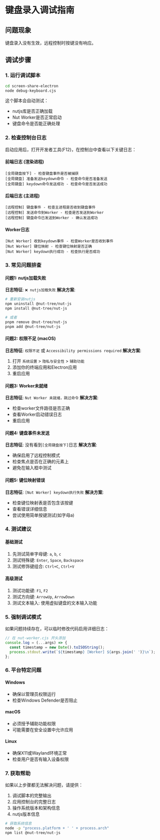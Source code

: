 # 键盘录入调试指南

## 问题现象
键盘录入没有生效，远程控制时按键没有响应。

## 调试步骤

### 1. 运行调试脚本
```bash
cd screen-share-electron
node debug-keyboard.cjs
```

这个脚本会自动测试：
- nutjs库是否正确加载
- Nut Worker是否正常启动
- 键盘命令是否能正确处理

### 2. 检查控制台日志
启动应用后，打开开发者工具(F12)，在控制台中查看以下关键日志：

#### 前端日志 (渲染进程)
```
[全局键盘按下] - 检查键盘事件是否被捕获
[全局键盘] 准备发送keydown命令 - 检查命令是否准备发送
[全局键盘] keydown命令发送成功 - 检查命令是否发送成功
```

#### 后端日志 (主进程)
```
[远程控制] 键盘事件 - 检查主进程是否收到键盘事件
[远程控制] 发送命令到Worker - 检查是否发送到Worker
[远程控制] 键盘命令已发送到Worker - 确认发送成功
```

#### Worker日志
```
[Nut Worker] 收到keydown事件 - 检查Worker是否收到事件
[Nut Worker] 键位映射 - 检查键位映射是否正确
[Nut Worker] keydown执行成功 - 检查执行是否成功
```

### 3. 常见问题排查

#### 问题1: nutjs加载失败
**日志特征**: `❌ nutjs加载失败`
**解决方案**:
```bash
# 重新安装nutjs
npm uninstall @nut-tree/nut-js
npm install @nut-tree/nut-js

# 或者
pnpm remove @nut-tree/nut-js
pnpm add @nut-tree/nut-js
```

#### 问题2: 权限不足 (macOS)
**日志特征**: `权限不足` 或 `Accessibility permissions required`
**解决方案**:
1. 打开 `系统设置` > `隐私与安全性` > `辅助功能`
2. 添加你的终端应用和Electron应用
3. 重启应用

#### 问题3: Worker未就绪
**日志特征**: `Nut Worker 未就绪，跳过命令`
**解决方案**:
- 检查worker文件路径是否正确
- 查看Worker启动错误日志
- 重启应用

#### 问题4: 键盘事件未发送
**日志特征**: 没有看到`[全局键盘按下]`日志
**解决方案**:
- 确保启用了远程控制模式
- 检查焦点是否在正确的元素上
- 避免在输入框中测试

#### 问题5: 键位映射错误
**日志特征**: `[Nut Worker] keydown执行失败`
**解决方案**:
- 检查键位映射表是否包含该按键
- 查看错误详细信息
- 尝试使用简单按键测试(如字母a)

### 4. 测试建议

#### 基础测试
1. 先测试简单字母键: `a`, `b`, `c`
2. 测试特殊键: `Enter`, `Space`, `Backspace`
3. 测试修饰键组合: `Ctrl+C`, `Ctrl+V`

#### 高级测试
1. 测试功能键: `F1`, `F2`
2. 测试方向键: `ArrowUp`, `ArrowDown`
3. 测试文本输入: 使用虚拟键盘的文本输入功能

### 5. 强制调试模式

如果问题持续存在，可以临时修改代码启用详细日志：

```javascript
// 在 nut-worker.cjs 开头添加
console.log = (...args) => {
  const timestamp = new Date().toISOString();
  process.stdout.write(`${timestamp} [Worker] ${args.join(' ')}\n`);
};
```

### 6. 平台特定问题

#### Windows
- 确保以管理员权限运行
- 检查Windows Defender是否阻止

#### macOS  
- 必须授予辅助功能权限
- 可能需要在安全设置中允许应用

#### Linux
- 确保X11或Wayland环境正常
- 检查用户是否有输入设备权限

### 7. 获取帮助

如果以上步骤都无法解决问题，请提供：
1. 调试脚本的完整输出
2. 应用控制台的完整日志
3. 操作系统版本和架构信息
4. nutjs版本信息

```bash
# 获取系统信息
node -p "process.platform + ' ' + process.arch"
npm list @nut-tree/nut-js
``` 